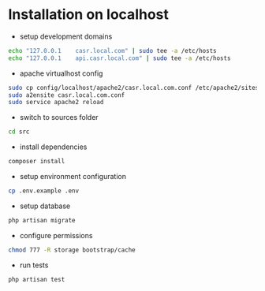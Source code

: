 # Installation on localhost

-  setup development domains
```bash
echo "127.0.0.1    casr.local.com" | sudo tee -a /etc/hosts
echo "127.0.0.1    api.casr.local.com" | sudo tee -a /etc/hosts
```

- apache virtualhost config 
```bash
sudo cp config/localhost/apache2/casr.local.com.conf /etc/apache2/sites-available/casr.local.com.conf
sudo a2ensite casr.local.com.conf
sudo service apache2 reload
```

- switch to sources folder
```bash
cd src
```

- install dependencies
``` bash
composer install
```

- setup environment configuration
```bash
cp .env.example .env
```

- setup database
```bash
php artisan migrate
```

- configure permissions 
```bash
chmod 777 -R storage bootstrap/cache
```

- run tests

```bash
php artisan test
```
